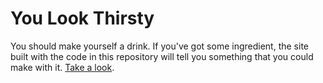 # You Look Thirsty
You should make yourself a drink. If you've got some ingredient, the site built with the code in this repository will tell you something that you could make with it. [Take a look](http://jcdavis.pythonanywhere.com).
